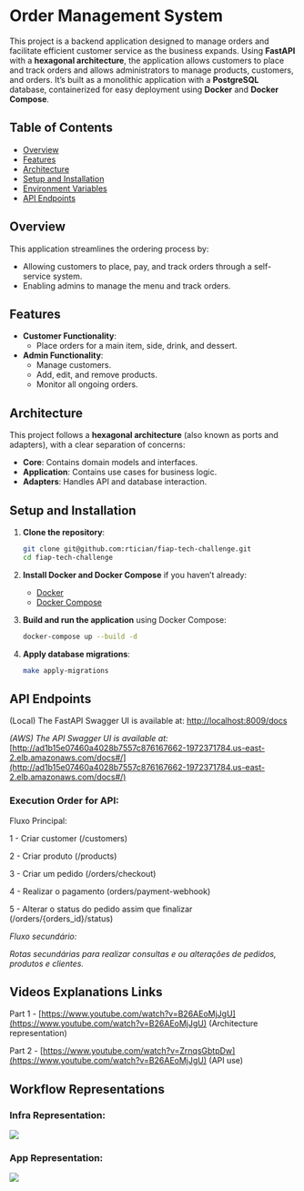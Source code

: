 # Order Management System

This project is a backend application designed to manage orders and facilitate efficient customer service as the business expands. Using **FastAPI** with a **hexagonal architecture**, the application allows customers to place and track orders and allows administrators to manage products, customers, and orders. It’s built as a monolithic application with a **PostgreSQL** database, containerized for easy deployment using **Docker** and **Docker Compose**.

## Table of Contents
- [Overview](#overview)
- [Features](#features)
- [Architecture](#architecture)
- [Setup and Installation](#setup-and-installation)
- [Environment Variables](#environment-variables)
- [API Endpoints](#api-endpoints)

## Overview
This application streamlines the ordering process by:
- Allowing customers to place, pay, and track orders through a self-service system.
- Enabling admins to manage the menu and track orders.

## Features
- **Customer Functionality**:
  - Place orders for a main item, side, drink, and dessert.
- **Admin Functionality**:
  - Manage customers.
  - Add, edit, and remove products.
  - Monitor all ongoing orders.

## Architecture
This project follows a **hexagonal architecture** (also known as ports and adapters), with a clear separation of concerns:
- **Core**: Contains domain models and interfaces.
- **Application**: Contains use cases for business logic.
- **Adapters**: Handles API and database interaction.


## Setup and Installation

1. **Clone the repository**:
    ```bash
    git clone git@github.com:rtician/fiap-tech-challenge.git
    cd fiap-tech-challenge
    ```

2. **Install Docker and Docker Compose** if you haven’t already:
    - [Docker](https://docs.docker.com/get-docker/)
    - [Docker Compose](https://docs.docker.com/compose/install/)

3. **Build and run the application** using Docker Compose:
    ```bash
    docker-compose up --build -d
    ```

4. **Apply database migrations**:
    ```bash
   make apply-migrations
   ```


## API Endpoints
(Local) The FastAPI Swagger UI is available at: [http://localhost:8009/docs](http://localhost:8009/docs)

*(AWS) The API Swagger UI is available at:* [http://ad1b15e07460a4028b7557c876167662-1972371784.us-east-2.elb.amazonaws.com/docs#/](http://ad1b15e07460a4028b7557c876167662-1972371784.us-east-2.elb.amazonaws.com/docs#/)

### Execution Order for API:
Fluxo Principal:

1 - Criar customer (/customers)

2 - Criar produto (/products)

3 - Criar um pedido (/orders/checkout)

4 - Realizar o pagamento (orders/payment-webhook)

5 - Alterar o status do pedido assim que finalizar (/orders/{orders_id}/status)

*Fluxo secundário:*

*Rotas secundárias para realizar consultas e ou alterações de pedidos, produtos e clientes.*

## Videos Explanations Links
Part 1 - [https://www.youtube.com/watch?v=B26AEoMjJgU](https://www.youtube.com/watch?v=B26AEoMjJgU) (Architecture representation)

Part 2 - [https://www.youtube.com/watch?v=ZrnqsGbtpDw](https://www.youtube.com/watch?v=B26AEoMjJgU) (API use)

## Workflow Representations
### Infra Representation:
![](./assets/workflows/infra-workflow.png)
### App Representation:
![](./assets/workflows/app-workflow.png)
